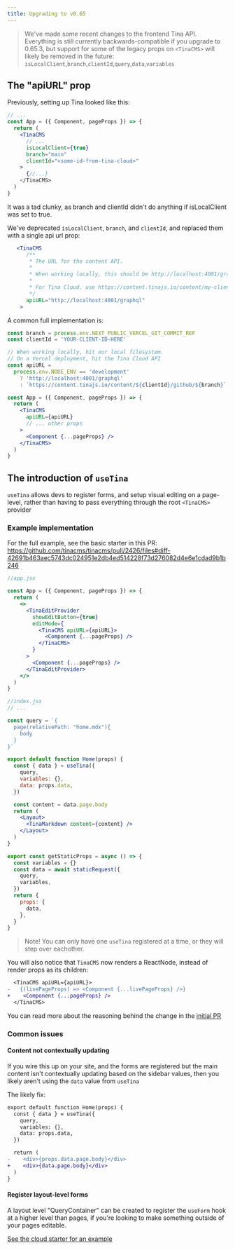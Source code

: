 ```yaml
---
title: Upgrading to v0.65
---
```


> We've made some recent changes to the frontend Tina API. Everything is still currently backwards-compatible if you upgrade to 0.65.3, but support for some of the legacy props on `<TinaCMS>` will likely be removed in the future: `isLocalClient`,`branch`,`clientId`,`query`,`data`,`variables`

## The "apiURL" prop

Previously, setting up Tina looked like this:

```jsx
// ...
const App = ({ Component, pageProps }) => {
  return (
    <TinaCMS
      // ...
      isLocalClient={true}
      branch="main"
      clientId="<some-id-from-tina-cloud>"
    >
      {//...}
    </TinaCMS>
  )
}
```

It was a tad clunky, as branch and clientId didn't do anything if isLocalClient was set to true.

We've deprecated `isLocalClient`, `branch`, and `clientId`, and replaced them with a single api url prop:

```jsx
   <TinaCMS
      /**
       * The URL for the content API.
       *
       * When working locally, this should be http://localhost:4001/graphql.
       *
       * For Tina Cloud, use https://content.tinajs.io/content/my-client-id/github/my-branch
       */
      apiURL="http://localhost:4001/graphql"
    >
```

A common full implementation is:

```jsx
const branch = process.env.NEXT_PUBLIC_VERCEL_GIT_COMMIT_REF
const clientId = 'YOUR-CLIENT-ID-HERE'

// When working locally, hit our local filesystem.
// On a Vercel deployment, hit the Tina Cloud API
const apiURL =
  process.env.NODE_ENV == 'development'
    ? 'http://localhost:4001/graphql'
    : `https://content.tinajs.io/content/${clientId}/github/${branch}`

const App = ({ Component, pageProps }) => {
  return (
    <TinaCMS
      apiURL={apiURL}
      // ... other props
    >
      <Component {...pageProps} />
    </TinaCMS>
  )
}
```

## The introduction of `useTina`

`useTina` allows devs to register forms, and setup visual editing on a page-level, rather than having to pass everything through the root `<TinaCMS>` provider

### Example implementation

For the full example, see the basic starter in this PR: https://github.com/tinacms/tinacms/pull/2426/files#diff-42691b463aec5743dc024951e2db4ed514228f73d276082d4e6e1cdad9b1b246

```jsx
//app.jsx

const App = ({ Component, pageProps }) => {
  return (
    <>
      <TinaEditProvider
        showEditButton={true}
        editMode={
          <TinaCMS apiURL={apiURL}>
            <Component {...pageProps} />
          </TinaCMS>
        }
      >
        <Component {...pageProps} />
      </TinaEditProvider>
    </>
  )
}
```

```jsx
//index.jsx
// ...

const query = `{
  page(relativePath: "home.mdx"){
    body
  }
}`

export default function Home(props) {
  const { data } = useTina({
    query,
    variables: {},
    data: props.data,
  })

  const content = data.page.body
  return (
    <Layout>
      <TinaMarkdown content={content} />
    </Layout>
  )
}

export const getStaticProps = async () => {
  const variables = {}
  const data = await staticRequest({
    query,
    variables,
  })
  return {
    props: {
      data,
    },
  }
}
```

> Note! You can only have one `useTina` registered at a time, or they will step over eachother.

You will also notice that `TinaCMS` now renders a ReactNode, instead of render props as its children:

```diff
  <TinaCMS apiURL={apiURL}>
-   {(livePageProps) => <Component {...livePageProps} />}
+    <Component {...pageProps} />
  </TinaCMS>
```

You can read more about the reasoning behind the change in the [initial PR](https://github.com/tinacms/tinacms/pull/2426)

### Common issues

#### Content not contextually updating

If you wire this up on your site, and the forms are registered but the main content isn't contextually updating based on the sidebar values, then you likely aren't using the `data` value from `useTina`

The likely fix:

```diff
export default function Home(props) {
  const { data } = useTina({
    query,
    variables: {},
    data: props.data,
  })

  return (
-    <div>{props.data.page.body}</div>
+    <div>{data.page.body}</div>
  )
}
```

#### Register layout-level forms

A layout level "QueryContainer" can be created to register the `useForm` hook at a higher level than pages, if you're looking to make something outside of your pages editable.

[See the cloud starter for an example](https://github.com/tinacms/tina-cloud-starter/blob/main/pages/_app.tsx#L11)
